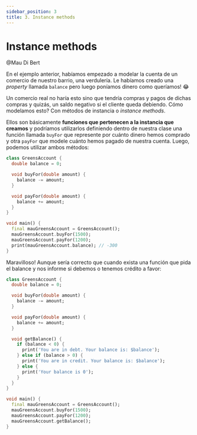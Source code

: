 ```yaml
---
sidebar_position: 3
title: 3. Instance methods
---
```


# Instance methods

@Mau Di Bert

En el ejemplo anterior, habíamos empezado a modelar la cuenta de un comercio de nuestro barrio, una verdulería. Le habíamos creado una _property_ llamada `balance` pero luego poníamos dinero como queríamos! 😂

Un comercio real no haría esto sino que tendría compras y pagos de dichas compras y quizás, un saldo negativo si el cliente queda debiendo. Cómo modelamos esto? Con métodos de instancia o _instance methods_.

Ellos son básicamente __funciones que pertenecen a la instancia que creamos__ y podríamos utilizarlos definiendo dentro de nuestra clase una función llamada `buyFor` que represente por cuánto dinero hemos comprado y otra `payFor` que modele cuánto hemos pagado de nuestra cuenta. Luego, podemos utilizar ambos métodos:

```dart
class GreensAccount {
  double balance = 0;

  void buyFor(double amount) {
    balance -= amount;
  }

  void payFor(double amount) {
    balance += amount;
  }
}

void main() {
  final mauGreensAccount = GreensAccount();
  mauGreensAccount.buyFor(1500);
  mauGreensAccount.payFor(1200);
  print(mauGreensAccount.balance); // -300
}
```

Maravilloso! Aunque sería correcto que cuando exista una función que pida el balance y nos informe si debemos o tenemos crédito a favor:

```dart
class GreensAccount {
  double balance = 0;

  void buyFor(double amount) {
    balance -= amount;
  }

  void payFor(double amount) {
    balance += amount;
  }

  void getBalance() {
    if (balance < 0) {
      print('You are in debt. Your balance is: $balance');
    } else if (balance > 0) {
      print('You are in credit. Your balance is: $balance');
    } else {
      print('Your balance is 0');
    }
  }
}

void main() {
  final mauGreensAccount = GreensAccount();
  mauGreensAccount.buyFor(1500);
  mauGreensAccount.payFor(1200);
  mauGreensAccount.getBalance();
}
```
